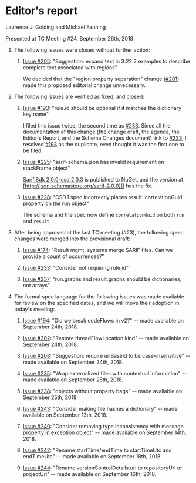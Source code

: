# Editor's report

Laurence J. Golding and Michael Fanning

Presented at TC Meeting #24, September 26th, 2018

1. The following issues were closed without further action:

    1. [Issue #205](https://github.com/oasis-tcs/sarif-spec/issues/205): "Suggestion: expand text in 3.22.2 examples to describe complete text associated with regions"

        We decided that the "region property separation" change ([#201](https://github.com/oasis-tcs/sarif-spec/issues/201)) made this proposed editorial change unnecessary.

1. The following issues are verified as fixed, and closed:

    1. [Issue #193](https://github.com/oasis-tcs/sarif-spec/issues/193): "rule.id should be optional if it matches the dictionary key name"

        I filed this issue twice, the second time as [#233](https://github.com/oasis-tcs/sarif-spec/issues/233). Since all the documentation of this change (the change draft, the agenda, the Editor's Report, and the Schema Changes document) link to [#233](https://github.com/oasis-tcs/sarif-spec/issues/233), I resolved [#193](https://github.com/oasis-tcs/sarif-spec/issues/193) as the duplicate, even thought it was the first one to be filed.

    1. [Issue #225](https://github.com/oasis-tcs/sarif-spec/issues/225): "sarif-schema.json has invalid requirement on stackFrame object"

        [Sarif.Sdk 2.0.0-csd.2.0.3](https://www.nuget.org/packages/Sarif.Sdk/2.0.0-csd.1.0.3) is published to NuGet, and the version at [http://json.schemastore.org/sarif-2.0.0]() has the fix.

    1. [Issue #228](https://github.com/oasis-tcs/sarif-spec/issues/228): "CSD.1 spec incorrectly places result 'correlationGuid' property on the run object"

        The schema and the spec now define `correlationGuid` on both `run` and `result`.

1. After being approved at the last TC meeting (#23), the following spec changes were merged into the provisional draft:

    1. [Issue #174](https://github.com/oasis-tcs/sarif-spec/issues/174): "Result mgmt. systems merge SARIF files. Can we provide a count of occurrences?"

    1. [Issue #233](https://github.com/oasis-tcs/sarif-spec/issues/233): "Consider not requiring rule.id"

    1. [Issue #237](https://github.com/oasis-tcs/sarif-spec/issues/237): "run.graphs and result.graphs should be dictionaries, not arrays"

1. The formal spec language for the following issues was made available for review on the specified dates, and we will move their adoption in today's meeting:

    1. [Issue #194](https://github.com/oasis-tcs/sarif-spec/issues/194): "Did we break codeFlows in v2?" -- made available on September 24th, 2018.

    1. [Issue #202](https://github.com/oasis-tcs/sarif-spec/issues/202): "Restore threadFlowLocation.kind" -- made available on September 24th, 2018.

    1. [Issue #208](https://github.com/oasis-tcs/sarif-spec/issues/208): "Suggestion: require uriBaseId to be case-insensitive" -- made available on September 24th, 2018.

    1. [Issue #235](https://github.com/oasis-tcs/sarif-spec/issues/235): "Wrap externalized files with contextual information" -- made available on September 25th, 2018.

    1. [Issue #238](https://github.com/oasis-tcs/sarif-spec/issues/238): "objects without property bags" -- made available on September 25th, 2018.

    1. [Issue #243](https://github.com/oasis-tcs/sarif-spec/issues/243): "Consider making file.hashes a dictionary" -- made available on September 13th, 2018.

    1. [Issue #240](https://github.com/oasis-tcs/sarif-spec/issues/240): "Consider removing type inconsistency with message property in exception object" -- made available on September 14th, 2018.

    1. [Issue #242](https://github.com/oasis-tcs/sarif-spec/issues/242): "Rename startTime/endTime to startTimeUtc and endTimeUtc" -- made available on September 18th, 2018.

    1. [Issue #244](https://github.com/oasis-tcs/sarif-spec/issues/244): "Rename versionControlDetails.uri to repositoryUri or projectUri" -- made available on September 16th, 2018.